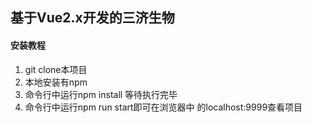 ## 基于Vue2.x开发的三济生物

#### 安装教程

1. git clone本项目
2. 本地安装有npm
3. 命令行中运行npm install 等待执行完毕
4. 命令行中运行npm run start即可在浏览器中 的localhost:9999查看项目

